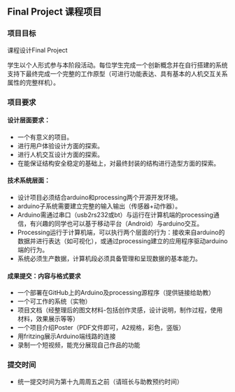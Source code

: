 ## Final Project 课程项目

### 项目目标
课程设计Final Project

学生以个人形式参与本阶段活动。每位学生完成一个创新概念并在自行搭建的系统支持下最终完成一个完整的工作原型（可进行功能表达、具有基本的人机交互关系属性的完整样机）。


### 项目要求

#### 设计层面要求：
- 一个有意义的项目。
- 进行用户体验设计方面的探索。
- 进行人机交互设计方面的探索。
- 在能保证结构安全稳定的基础上，对最终封装的结构进行造型方面的探索。

#### 技术系统层面：
- 设计项目必须结合arduino和processing两个开源开发环境。
- arduino子系统需要建立完整的输入输出（传感器+动作器）。
- Arduino需通过串口（usb2rs232或bt）与运行在计算机端的processing通信，有兴趣的同学也可以基于移动平台（Android）与arduino交互。
- Processing运行于计算机端，可以执行两个层面的行为：接收来自arduino的数据并进行表达（如可视化），或通过processing建立的应用程序驱动arduino端的行为。
- 系统必须生产数据，计算机段必须具备管理和呈现数据的基本能力。

#### 成果提交：内容与格式要求
- 一个部署在GitHub上的Arduino及processing源程序（提供链接给助教）
- 一个可工作的系统（实物）
- 项目文档（经整理后的图文材料-包括创作灵感，设计说明，制作过程，使用材料，效果展示等等）
- 一个项目介绍Poster（PDF文件即可，A2规格，彩色，竖版）
- 用fritzing展示Arduino端线路的连接
- 录制一个短视频，能充分展现自己作品的功能

### 提交时间

- 统一提交时间为第十九周周五之前（请班长与助教预约时间）
